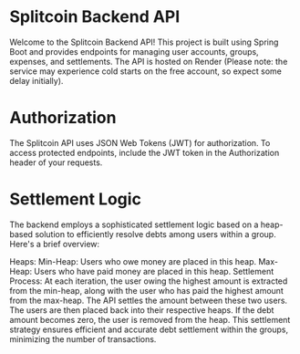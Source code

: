 # Splitcoin Backend API
Welcome to the Splitcoin Backend API! This project is built using Spring Boot and provides endpoints for managing user accounts, groups, expenses, and settlements. The API is hosted on Render (Please note: the service may experience cold starts on the free account, so expect some delay initially).

# Authorization
The Splitcoin API uses JSON Web Tokens (JWT) for authorization. To access protected endpoints, include the JWT token in the Authorization header of your requests.

# Settlement Logic
The backend employs a sophisticated settlement logic based on a heap-based solution to efficiently resolve debts among users within a group. Here's a brief overview:

Heaps:
Min-Heap: Users who owe money are placed in this heap.
Max-Heap: Users who have paid money are placed in this heap.
Settlement Process:
At each iteration, the user owing the highest amount is extracted from the min-heap, along with the user who has paid the highest amount from the max-heap.
The API settles the amount between these two users.
The users are then placed back into their respective heaps.
If the debt amount becomes zero, the user is removed from the heap.
This settlement strategy ensures efficient and accurate debt settlement within the groups, minimizing the number of transactions.
